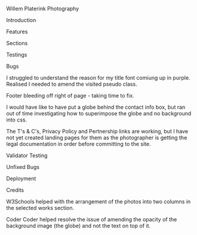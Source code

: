 Willem Platerink Photography

Introduction

Features

Sections

Testings

Bugs

I struggled to understand the reason for my title font comiung up in purple. Realised I needed to amend the visited pseudo class.

Footer bleeding off right of page - taking time to fix.

I would have like to have put a globe behind the contact info box, but ran out of time investigating how to superimpose the globe and no background into css. 

The T's & C's, Privacy Policy and Pertnership links are working, but I have not yet created landing pages for them as the photographer is getting the legal documentation in order before committing to the site.

Validator Testing

Unfixed Bugs

Deployment

Credits

W3Schools helped with the arrangement of the photos into two columns in the selected works section.

Coder Coder helped resolve the issue of amending the opacity of the background image (the globe) and not the text on top of it.